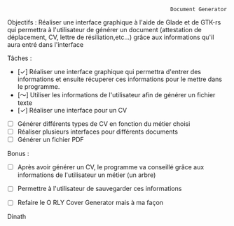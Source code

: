                                                         Document Generator

Objectifs : Réaliser une interface graphique à l'aide de Glade et de GTK-rs qui permettra à l'utilisateur de générer un document (attestation de déplacement, CV, lettre de résiliation,etc...) grâce aux informations qu'il aura entré dans l'interface

Tâches :

- [✓] Réaliser une interface graphique qui permettra d'entrer des informations et ensuite récuperer ces informations pour le mettre dans le programme.
- [〜] Utiliser les informations de l'utilisateur afin de générer un fichier texte 
- [✓] Réaliser une interface pour un CV 
- [ ] Générer différents types de CV en fonction du métier choisi 
- [ ] Réaliser plusieurs interfaces pour différents documents
- [ ] Générer un fichier PDF

Bonus :

- [ ] Après avoir générer un CV, le programme va conseillé grâce aux informations de l'utilisateur un métier (un arbre)
- [ ] Permettre à l'utilisateur de sauvegarder ces informations
- [ ] Refaire le O RLY Cover Generator mais à ma façon


Dinath


